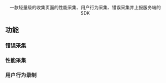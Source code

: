 <div align="center">
    <a href="#" target="_blank">
    </a>
    <p>一款轻量级的收集页面的性能采集、用户行为采集、错误采集并上报服务端的SDK</p>
</div>

## 功能
### 错误采集
### 性能采集
### 用户行为录制
